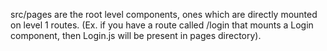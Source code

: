 src/pages are the root level components, ones which are directly mounted on level 1 routes. (Ex. if you have a route called /login that mounts a Login component, then Login.js will be present in pages directory).
